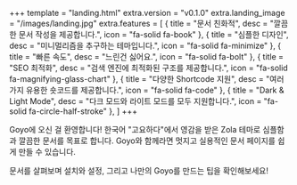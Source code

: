 +++
template = "landing.html"
extra.version = "v0.1.0"
extra.landing_image = "/images/landing.jpg"
extra.features = [
    { title = "문서 친화적", desc = "깔끔한 문서 작성을 제공합니다.", icon = "fa-solid fa-book" },
    { title = "심플한 디자인", desc = "미니멀리즘을 추구하는 테마입니다.", icon = "fa-solid fa-minimize" },
    { title = "빠른 속도", desc = "느린건 싫어요.", icon = "fa-solid fa-bolt" },
    { title = "SEO 최적화", desc = "검색 엔진에 최적화된 구조를 제공합니다.", icon = "fa-solid fa-magnifying-glass-chart" },
    { title = "다양한 Shortcode 지원", desc = "여러가지 유용한 숏코드를 제공합니다.", icon = "fa-solid fa-code" },
    { title = "Dark & Light Mode", desc = "다크 모드와 라이트 모드를 모두 지원합니다.", icon = "fa-solid fa-circle-half-stroke" },
]
+++

Goyo에 오신 걸 환영합니다! 한국어 "고요하다"에서 영감을 받은 Zola 테마로 심플함과 깔끔한 문서를 목표로 합니다. Goyo와 함께라면 멋지고 실용적인 문서 페이지를 쉽게 만들 수 있습니다.

문서를 살펴보며 설치와 설정, 그리고 나만의 Goyo를 만드는 팁을 확인해보세요!
